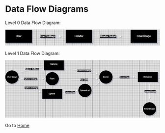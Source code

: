 # Data Flow Diagrams

Level 0 Data Flow Diagram:

![Level 0 DFD](https://github.com/gettingera/Blunder/blob/main/docs/diagrams/class_diagrams/Raytracer%20DFD.drawio%20(1).png)

Level 1 Data Flow Diagram:

![Level 1 DFD](https://github.com/gettingera/Blunder/blob/main/docs/diagrams/class_diagrams/LvL1DFD.drawio.png)

Go to [Home](https://github.com/gettingera/Blunder)
